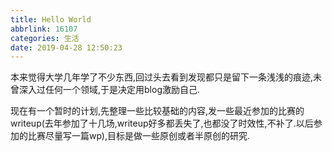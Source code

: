 ```yaml
---
title: Hello World
abbrlink: 16107
categories: 生活
date: 2019-04-28 12:50:23
---
```


本来觉得大学几年学了不少东西,回过头去看到发现都只是留下一条浅浅的痕迹,未曾深入过任何一个领域,于是决定用blog激励自己.  

现在有一个暂时的计划,先整理一些比较基础的内容,发一些最近参加的比赛的writeup(去年参加了十几场,writeup好多都丢失了,也都没了时效性,不补了.以后参加的比赛尽量写一篇wp),目标是做一些原创或者半原创的研究.

<!--more-->